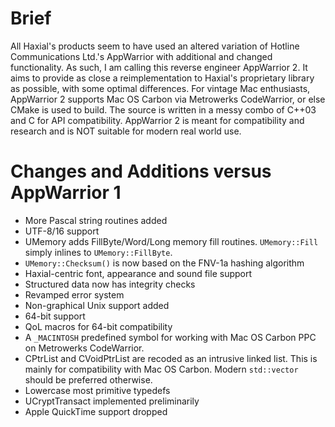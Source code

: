 Brief
=====

All Haxial's products seem to have used an altered variation of Hotline Communications Ltd.'s AppWarrior with additional and changed functionality. As such, I am calling this reverse engineer AppWarrior 2. It aims to provide as close a reimplementation to Haxial's proprietary library as possible, with some optimal differences. For vintage Mac enthusiasts, AppWarrior 2 supports Mac OS Carbon via Metrowerks CodeWarrior, or else CMake is used to build. The source is written in a messy combo of C++03 and C for API compatibility. AppWarrior 2 is meant for compatibility and research and is NOT suitable for modern real world use.

Changes and Additions versus AppWarrior 1
=========================================

- More Pascal string routines added
- UTF-8/16 support
- UMemory adds FillByte/Word/Long memory fill routines. `UMemory::Fill` simply inlines to `UMemory::FillByte`.
- `UMemory::Checksum()` is now based on the FNV-1a hashing algorithm
- Haxial-centric font, appearance and sound file support
- Structured data now has integrity checks
- Revamped error system
- Non-graphical Unix support added
- 64-bit support
- QoL macros for 64-bit compatibility
- A `_MACINTOSH` predefined symbol for working with Mac OS Carbon PPC on Metrowerks CodeWarrior.
- CPtrList and CVoidPtrList are recoded as an intrusive linked list. This is mainly for compatibility with Mac OS Carbon. Modern `std::vector` should be preferred otherwise.
- Lowercase most primitive typedefs
- UCryptTransact implemented preliminarily
- Apple QuickTime support dropped
